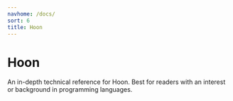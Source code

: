 ```yaml
---
navhome: /docs/
sort: 6
title: Hoon
---
```


# Hoon

An in-depth technical reference for Hoon.  Best for readers with
an interest or background in programming languages.

<list/>
